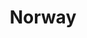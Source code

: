 ---
title:			"Norway"
post_path:	2017-10-20-norway
date_start:	2017_10_20
date_end:		2017_10_26
metadata:
  - year: 2017
  - airports:
      - JFK
      - OSL
  - airlines:
      - Norwegian Air
  - cities:
      - Oslo
      - Aurland
      - Bergen
  - countries:
      - Norway
  - continents:
      - Europe
photos:
  - ext:		01.jpg
    class:	vertical
---